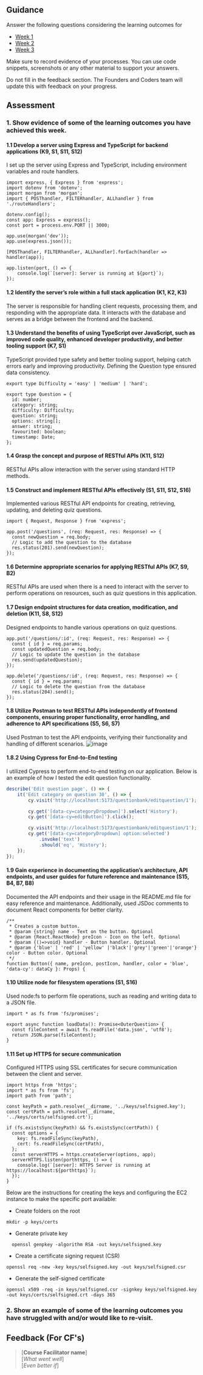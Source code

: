 ## Guidance
Answer the following questions considering the learning outcomes for
- [Week 1](https://learn.foundersandcoders.com/course/syllabus/developer/project-1-server/learning-outcomes/)
- [Week 2](https://learn.foundersandcoders.com/course/syllabus/developer/project-1-frontend/learning-outcomes/)
- [Week 3](https://learn.foundersandcoders.com/course/syllabus/developer/project-1-test-deploy/learning-outcomes/)

Make sure to record evidence of your processes. You can use code snippets, screenshots or any other material to support your answers.

Do not fill in the feedback section. The Founders and Coders team will update this with feedback on your progress.

## Assessment
### 1. Show evidence of some of the learning outcomes you have achieved this week.
#### 1.1 Develop a server using Express and TypeScript for backend applications (K9, S1, S11, S12)
 
  I set up the server using Express and TypeScript, including environment variables and route handlers.
 ```tsx
 import express, { Express } from 'express';
 import dotenv from 'dotenv';
 import morgan from 'morgan';
 import { POSThandler, FILTERhandler, ALLhandler } from './routeHandlers';
 
 dotenv.config();
 const app: Express = express();
 const port = process.env.PORT || 3000;
 
 app.use(morgan('dev'));
 app.use(express.json());
 
 [POSThandler, FILTERhandler, ALLhandler].forEach(handler => handler(app));
 
 app.listen(port, () => {
     console.log(`[server]: Server is running at ${port}`);
 });
 ```

#### 1.2 Identify the server’s role within a full stack application (K1, K2, K3)
  
   The server is responsible for handling client requests, processing them, and responding with the appropriate data. It interacts with the database and serves as a bridge between the frontend and the backend.

#### 1.3 Understand the benefits of using TypeScript over JavaScript, such as improved code quality, enhanced developer productivity, and better tooling support (K7, S1)

  TypeScript provided type safety and better tooling support, helping catch errors early and improving productivity. Defining the Question type ensured data consistency.

```tsx
export type Difficulty = 'easy' | 'medium' | 'hard';

export type Question = {
  id: number;
  category: string;
  difficulty: Difficulty;
  question: string;
  options: string[];
  answer: string;
  favourited: boolean;
  timestamp: Date;
};
```
#### 1.4 Grasp the concept and purpose of RESTful APIs (K11, S12)
RESTful APIs allow interaction with the server using standard HTTP methods.

#### 1.5 Construct and implement RESTful APIs effectively (S1, S11, S12, S16)

Implemented various RESTful API endpoints for creating, retrieving, updating, and deleting quiz questions.

```tsx
import { Request, Response } from 'express';

app.post('/questions', (req: Request, res: Response) => {
  const newQuestion = req.body;
  // Logic to add the question to the database
  res.status(201).send(newQuestion);
});
```

#### 1.6 Determine appropriate scenarios for applying RESTful APIs (K7, S9, B2)
RESTful APIs are used when there is a need to interact with the server to perform operations on resources, such as quiz questions in this application.

#### 1.7 Design endpoint structures for data creation, modification, and deletion (K11, S8, S12)
Designed endpoints to handle various operations on quiz questions.
```tsx
app.put('/questions/:id', (req: Request, res: Response) => {
  const { id } = req.params;
  const updatedQuestion = req.body;
  // Logic to update the question in the database
  res.send(updatedQuestion);
});

app.delete('/questions/:id', (req: Request, res: Response) => {
  const { id } = req.params;
  // Logic to delete the question from the database
  res.status(204).send();
});
```
#### 1.8 Utilize Postman to test RESTful APIs independently of frontend components, ensuring proper functionality, error handling, and adherence to API specifications (S5, S6, S7)

Used Postman to test the API endpoints, verifying their functionality and handling of different scenarios.
![image](https://github.com/fac29/Alexander--progress-log/assets/94972293/7d4b7dcb-170e-453e-a63a-fab753fc89a1)

#### 1.8.2 Using Cypress for End-to-End testing
I utilized Cypress to perform end-to-end testing on our application. Below is an example of how I tested the edit question functionality.
```ts
describe('Edit question page', () => {
    it('Edit category on question 30', () => {
        cy.visit('http://localhost:5173/questionbank/editquestion/1');

        cy.get('[data-cy=categoryDropdown]').select('History');
        cy.get('[data-cy=editButton]').click();

        cy.visit('http://localhost:5173/questionbank/editquestion/1');
        cy.get('[data-cy=categoryDropdown] option:selected')
            .invoke('text')
            .should('eq', 'History');
    });
});

```


#### 1.9 Gain experience in documenting the application’s architecture, API endpoints, and user guides for future reference and maintenance (S15, B4, B7, B8)

Documented the API endpoints and their usage in the README.md file for easy reference and maintenance. Additionally, used JSDoc comments to document React components for better clarity.

```tsx
/**
 * Creates a custom button.
 * @param {string} name - Text on the button. Optional
 * @param {React.ReactNode} preIcon - Icon on the left. Optional
 * @param {()=>void} handler - Button handler. Optional
 * @param {'blue' | 'red' | 'yellow' |'black'|'grey'|'green'|'orange'} color - Button color. Optional
 */
function Button({ name, preIcon, postIcon, handler, color = 'blue', 'data-cy': dataCy }: Props) {
```

#### 1.10 Utilize node for filesystem operations (S1, S16)

Used node:fs to perform file operations, such as reading and writing data to a JSON file.

```tsx
import * as fs from 'fs/promises';

export async function loadData(): Promise<OuterQuestion> {
  const fileContent = await fs.readFile('data.json', 'utf8');
  return JSON.parse(fileContent);
}
```

#### 1.11 Set up HTTPS for secure communication
Configured HTTPS using SSL certificates for secure communication between the client and server.

```tsx
import https from 'https';
import * as fs from 'fs';
import path from 'path';

const keyPath = path.resolve(__dirname, '../keys/selfsigned.key');
const certPath = path.resolve(__dirname, '../keys/certs/selfsigned.crt');

if (fs.existsSync(keyPath) && fs.existsSync(certPath)) {
  const options = {
    key: fs.readFileSync(keyPath),
    cert: fs.readFileSync(certPath),
  };
  const serverHTTPS = https.createServer(options, app);
  serverHTTPS.listen(porthttps, () => {
    console.log(`[server]: HTTPS Server is running at https://localhost:${porthttps}`);
  });
}
```
Below are the instructions for creating the keys and configuring the EC2 instance to make the specific port available:

* Create folders on the root
```vsh
mkdir -p keys/certs
```

* Generate private key
```vsh
  openssl genpkey -algorithm RSA -out keys/selfsigned.key
```

* Create a certificate signing request (CSR)
```vsh
openssl req -new -key keys/selfsigned.key -out keys/selfsigned.csr
```

* Generate the self-signed certificate
```vsh
openssl x509 -req -in keys/selfsigned.csr -signkey keys/selfsigned.key -out keys/certs/selfsigned.crt -days 365
```


### 2. Show an example of some of the learning outcomes you have struggled with and/or would like to re-visit.





## Feedback (For CF's)
> [**Course Facilitator name**]  
> [*What went well*]  
> [*Even better if*]
